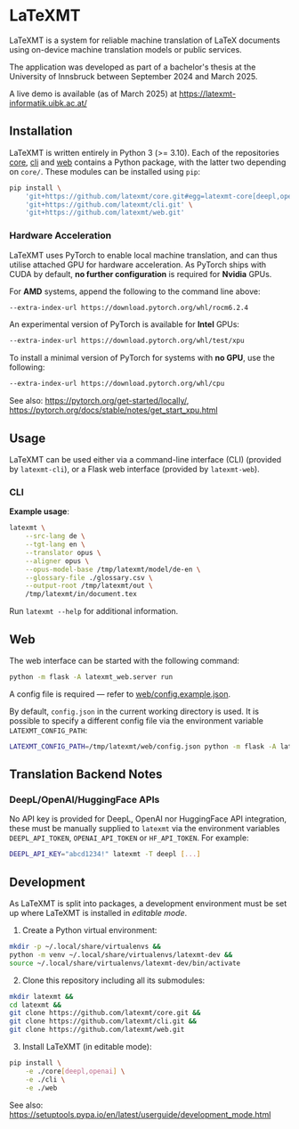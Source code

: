 # LaTeXMT

LaTeXMT is a system for reliable machine translation of LaTeX documents using
on-device machine translation models or public services.

The application was developed as part of a bachelor's thesis at the University
of Innsbruck between September 2024 and March 2025.

A live demo is available (as of March 2025) at
<https://latexmt-informatik.uibk.ac.at/>

## Installation

LaTeXMT is written entirely in Python 3 (>= 3.10). Each of the repositories
[core](https://github.com/latexmt/core),
[cli](https://github.com/latexmt/cli) and
[web](https://github.com/latexmt/web) contains a Python package, with
the latter two depending on `core/`. These modules can be installed using
`pip`:

```sh
pip install \
    'git+https://github.com/latexmt/core.git#egg=latexmt-core[deepl,openai]' \
    'git+https://github.com/latexmt/cli.git' \
    'git+https://github.com/latexmt/web.git'
```

### Hardware Acceleration

LaTeXMT uses PyTorch to enable local machine translation, and can thus utilise
attached GPU for hardware acceleration. As PyTorch ships with CUDA by default,
**no further configuration** is required for **Nvidia** GPUs.

For **AMD** systems, append the following to the command line above:

```sh
--extra-index-url https://download.pytorch.org/whl/rocm6.2.4
```

An experimental version of PyTorch is available for **Intel** GPUs:

```sh
--extra-index-url https://download.pytorch.org/whl/test/xpu
```

To install a minimal version of PyTorch for systems with **no GPU**, use the
following:

```sh
--extra-index-url https://download.pytorch.org/whl/cpu
```

See also: <https://pytorch.org/get-started/locally/>,
<https://pytorch.org/docs/stable/notes/get_start_xpu.html>

## Usage

LaTeXMT can be used either via a command-line interface (CLI) (provided by
`latexmt-cli`), or a Flask web interface (provided by `latexmt-web`).

### CLI

**Example usage**:

```sh
latexmt \
    --src-lang de \
    --tgt-lang en \
    --translator opus \
    --aligner opus \
    --opus-model-base /tmp/latexmt/model/de-en \
    --glossary-file ./glossary.csv \
    --output-root /tmp/latexmt/out \
    /tmp/latexmt/in/document.tex
```

Run `latexmt --help` for additional information.

## Web

The web interface can be started with the following command:

```sh
python -m flask -A latexmt_web.server run
```

A config file is required — refer to
[web/config.example.json](https://github.com/latexmt/web/blob/main/config.example.json).

By default, `config.json` in the current working directory is used. It is
possible to specify a different config file via the environment variable
`LATEXMT_CONFIG_PATH`:

```sh
LATEXMT_CONFIG_PATH=/tmp/latexmt/web/config.json python -m flask -A latexmt_web.server run
```

## Translation Backend Notes

### DeepL/OpenAI/HuggingFace APIs

No API key is provided for DeepL, OpenAI nor HuggingFace API integration, these
must be manually supplied to `latexmt` via the environment variables
`DEEPL_API_TOKEN`, `OPENAI_API_TOKEN` or `HF_API_TOKEN`. For example:

```sh
DEEPL_API_KEY="abcd1234!" latexmt -T deepl [...]
```

## Development

As LaTeXMT is split into packages, a development environment must be set up
where LaTeXMT is installed in _editable mode_.

1. Create a Python virtual environment:

```sh
mkdir -p ~/.local/share/virtualenvs &&
python -m venv ~/.local/share/virtualenvs/latexmt-dev &&
source ~/.local/share/virtualenvs/latexmt-dev/bin/activate
```

2. Clone this repository including all its submodules:

```sh
mkdir latexmt &&
cd latexmt &&
git clone https://github.com/latexmt/core.git &&
git clone https://github.com/latexmt/cli.git &&
git clone https://github.com/latexmt/web.git
```

3. Install LaTeXMT (in editable mode):

```sh
pip install \
    -e ./core[deepl,openai] \
    -e ./cli \
    -e ./web
```

See also: <https://setuptools.pypa.io/en/latest/userguide/development_mode.html>
